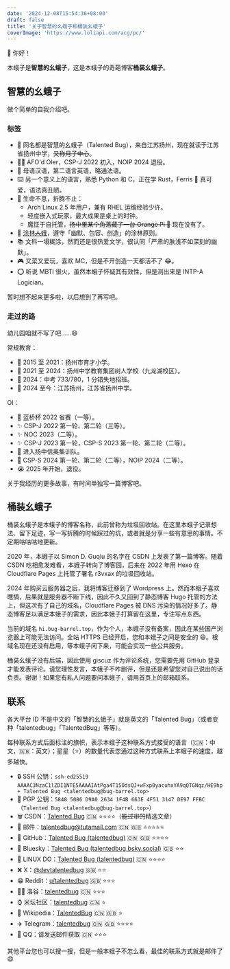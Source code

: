 ```yaml
---
date: '2024-12-08T15:54:36+08:00'
draft: false
title: '关于智慧的幺蛾子和桶装幺蛾子'
coverImage: 'https://www.loliapi.com/acg/pc/'
---
```


👋 你好！

本蛾子是**智慧的幺蛾子**，这是本蛾子的奇葩博客**桶装幺蛾子**。

## 智慧的幺蛾子

做个简单的自我介绍吧。

### 标签

- 🐸 网名都是智慧的幺蛾子（Talented Bug），来自江苏扬州，现在就读于江苏省扬州中学，~~又称月子中心~~。
- 🏃‍♂️ AFO'd OIer，CSP-J 2022 初入，NOIP 2024 退役。
- 📢 母语汉语，第二语言英语，略通法语。
- ⌨️ 另一个意义上的语言，熟悉 Python 和 C，正在学 Rust，Ferris 🦀 真可爱，语法真丑陋。
- 🔧 生命不息，折腾不止：
  - Arch Linux 2.5 年用户，兼有 RHEL 运维经验少许。
  - 轻度嵌入式玩家，最大成果是桌上的时钟。
  - 魔怔于自托管，~~扬中里某个角落藏了一台 Orange Pi 🤫~~ 现在没有了。
- 🌳 [涂林~~人~~蛾](https://tulin.netlify.app)，遵守「幽默、包容、创造」的涂林原则。
- 📚 文科一塌糊涂，然而还是很热爱文学，很认同「严肃的肤浅不如深刻的幽默」。
- 🎮 又菜又爱玩，喜欢 MC，但是不开创造一天都活不了 😂。
- ⭕ 听说 MBTI 很火，虽然本蛾子怀疑其有效性，但是测出来是 INTP-A Logician。

暂时想不起来更多啦，以后想到了再写吧。

### 走过的路

幼儿园咱就不写了吧……😄

常规教育：

- 👶 2015 至 2021：扬州市育才小学。
- 🎒 2021 至 2024：扬州中学教育集团树人学校（九龙湖校区）。
- 📜 2024：中考 733/780，1 分错失地招班。
- 👨 2024 至今：江苏扬州，江苏省扬州中学。

OI：

- 🌟 蓝桥杯 2022 省赛（一等）。
- ✨ CSP-J 2022 第一轮、第二轮（三等）。
- ✨ NOC 2023（二等）。
- ✨ CSP-J 2023 第一轮，CSP-S 2023 第一轮、第二轮（二等）。
- 🚪 进入扬中信奥集训队。
- 👋 CSP-S 2024 第一轮、第二轮（二等），NOIP 2024（二等）。
- 😭 2025 年开始，退役。

关于我经历的更多故事，有时间单独写一篇博客吧。

## 桶装幺蛾子

桶装幺蛾子是本蛾子的博客名称，此前曾称为垃圾回收站。在这里本蛾子记录想法、留下足迹，写一写折腾的时候踩过的坑，或者就是分享一些有意思的事情。不定期咕咕咕地更新。

2020 年，本蛾子以 Simon D. Guqiu 的名字在 CSDN 上发表了第一篇博客。随着 CSDN 吃相愈发难看，本蛾子转向了博客园，后来在 2022 年用 Hexo 在 Cloudflare Pages 上托管了署名 r3vxax 的垃圾回收站。

2024 年购买云服务器之后，我将博客迁移到了 Wordpress 上。然而本蛾子喜欢瞎搞，后果就是服务器不断下线，因此不久又回到了静态博客 Hugo 托管的方法上，但这次有了自己的域名，Cloudflare Pages 被 DNS 污染的情况好多了。静态博客足以满足本蛾子的需求，因此本蛾子打算留在这里，专注写点东西。

当前的域名 `hi.bug-barrel.top`，作为个人，本蛾子没有备案，因此在某些国产浏览器上可能无法访问。全站 HTTPS 已经开启，您和本蛾子之间是安全的 😄。根域名现在还没有启用，等本蛾子闲下来，可能会实现一些公共服务。

桶装幺蛾子没有后端，因此使用 giscuz 作为评论系统，您需要先用 GitHub 登录才能发表评论。请您理性发言，本蛾子不咋删评，但是还是希望您对自己说出的话负责。谢谢！如果您有私人问题要问本蛾子，请用首页上的邮箱联系。

## 联系

各大平台 ID 不是中文的「智慧的幺蛾子」就是英文的「Talented Bug」（或者变种「talentedbug」「TalentedBug」等等）。

每种联系方式后面标注的旗帜，表示本蛾子这种联系方式接受的语言（🇨🇳：中文，🇬🇧：英文）；星星（⭐）的数量代表您通过这种方式联系上本蛾子的速度，越多越快。

- 🔒 SSH 公钥：`ssh-ed25519 AAAAC3NzaC1lZDI1NTE5AAAAIAtPga4T15OdsQJ+wFxp0yacuhxYA9qQTGNqz/HE9hp+ Talented Bug <talentedbug@bug-barrel.top>`
- 🔑 PGP 公钥：`5848 5086 D9A0 2634 1F4B 663E 4F51 3147 DE97 FFBC`（`Talented Bug <talentedbug@bug-barrel.top>`）
- 🗑 CSDN：[Talented Bug](https://blog.csdn.net/talentedbug) 🇨🇳 ⭐⭐⭐⭐（~~能过审的~~精选文章）
- 📧 邮件：[talentedbug@tutamail.com](mailto:talentedbug@tutamail.com) 🇨🇳 🇬🇧 ⭐⭐⭐⭐⭐
- 🐙 GitHub：[Talented Bug (talentedbug)](https://github.com/talentedbug) 🇨🇳 🇬🇧 ⭐⭐⭐⭐
- 🌈 Bluesky：[Talented Bug (talentedbug.bsky.social)](https://bsky.app/profile/talentedbug.bsky.social) 🇬🇧 ⭐⭐
- 🐧 LINUX DO：[Talented Bug (talentedbug)](https://linux.do/u/talentedbug) 🇨🇳 ⭐⭐⭐⭐
- ❌ X：[@devtalentedbug](https://x.com/devtalentedbug) 🇬🇧 ⭐⭐
- 😁 Reddit：[u/talentedbug](https://reddit.com/u/talentedbug) 🇬🇧 ⭐⭐⭐
- 👨‍💻 洛谷：[talentedbug](https://www.luogu.com.cn/user/537285) 🇨🇳 ⭐⭐⭐
- ⌚ 米坛社区：[talentedbug](https://www.bandbbs.cn/members/151074/) 🇨🇳 ⭐
- 📜 Wikipedia：[TalentedBug](https://en.wikipedia.org/wiki/User:TalentedBug) 🇨🇳 🇬🇧 ⭐
- ✈️ Telegram：[talentedbug](https://t.me/talentedbug) 🇨🇳 🇬🇧 ⭐⭐⭐⭐
- 🤬 QQ：请发送邮件获取 🇨🇳 ⭐⭐⭐

其他平台您也可以搜一搜，但是一般本蛾子不怎么看，最佳的联系方式就是邮件了 😄
